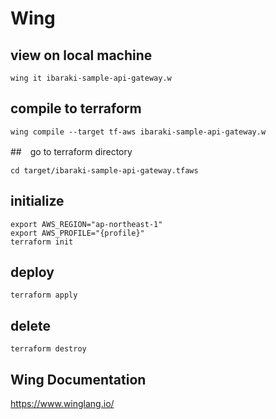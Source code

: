 # Wing

## view on local machine
```
wing it ibaraki-sample-api-gateway.w
```

## compile to terraform
```
wing compile --target tf-aws ibaraki-sample-api-gateway.w
```

##　go to terraform directory
```
cd target/ibaraki-sample-api-gateway.tfaws
```


## initialize

```
export AWS_REGION="ap-northeast-1"
export AWS_PROFILE="{profile}"
terraform init
```

## deploy
```
terraform apply
```

## delete
```
terraform destroy
```

## Wing Documentation
https://www.winglang.io/
